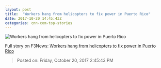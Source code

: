 ```yaml
---
layout: post
title:  "Workers hang from helicopters to fix power in Puerto Rico"
date: 2017-10-20 14:45:43Z
categories: cnn-com-top-stories
---
```


![Workers hang from helicopters to fix power in Puerto Rico](http://cdn.cnn.com/cnnnext/dam/assets/171020092943-weir-power-flying-linemen-super-tease.jpg)




Full story on F3News: [Workers hang from helicopters to fix power in Puerto Rico](http://www.f3nws.com/n/3dQJBG)

> Posted on: Friday, October 20, 2017 2:45:43 PM
